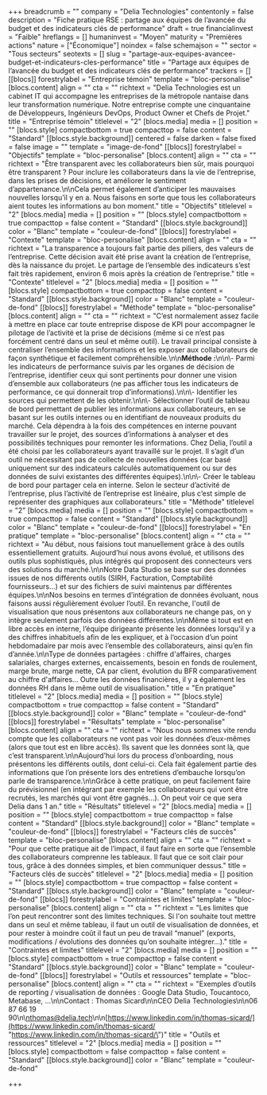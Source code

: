 +++
breadcrumb = ""
company = "Delia Technologies"
contentonly = false
description = "Fiche pratique RSE : partage aux équipes de l’avancée du budget et des indicateurs clés de performance"
draft = true
financialinvest = "Faible"
hreflangs = []
humaninvest = "Moyen"
maturity = "Premières actions"
nature = ["Économique"]
noindex = false
schemajson = ""
sector = "Tous secteurs"
seotexts = []
slug = "partage-aux-equipes-avancee-budget-et-indicateurs-cles-performance"
title = "Partage aux équipes de l’avancée du budget et des indicateurs clés de performance"
trackers = []
[[blocs]]
forestrylabel = "Entreprise témoin"
template = "bloc-personalise"
[blocs.content]
align = ""
cta = ""
richtext = "Delia Technologies est un cabinet IT qui accompagne les entreprises de la métropole nantaise dans leur transformation numérique. Notre entreprise compte une cinquantaine de Développeurs, Ingénieurs DevOps, Product Owner et Chefs de Projet."
title = "Entreprise témoin"
titlelevel = "2"
[blocs.media]
media = []
position = ""
[blocs.style]
compactbottom = true
compacttop = false
content = "Standard"
[[blocs.style.background]]
centered = false
darken = false
fixed = false
image = ""
template = "image-de-fond"
[[blocs]]
forestrylabel = "Objectifs"
template = "bloc-personalise"
[blocs.content]
align = ""
cta = ""
richtext = "Être transparent avec les collaborateurs bien sûr, mais pourquoi être transparent ? Pour inclure les collaborateurs dans la vie de l’entreprise, dans les prises de décisions, et améliorer le sentiment d’appartenance.\n\nCela permet également d’anticiper les mauvaises nouvelles lorsqu’il y en a. Nous faisons en sorte que tous les collaborateurs aient toutes les informations au bon moment."
title = "Objectifs"
titlelevel = "2"
[blocs.media]
media = []
position = ""
[blocs.style]
compactbottom = true
compacttop = false
content = "Standard"
[[blocs.style.background]]
color = "Blanc"
template = "couleur-de-fond"
[[blocs]]
forestrylabel = "Contexte"
template = "bloc-personalise"
[blocs.content]
align = ""
cta = ""
richtext = "La transparence a toujours fait partie des piliers, des valeurs de l’entreprise. Cette décision avait été prise avant la création de l’entreprise, dès la naissance du projet. Le partage de l’ensemble des indicateurs s’est fait très rapidement, environ 6 mois après la création de l’entreprise."
title = "Contexte"
titlelevel = "2"
[blocs.media]
media = []
position = ""
[blocs.style]
compactbottom = true
compacttop = false
content = "Standard"
[[blocs.style.background]]
color = "Blanc"
template = "couleur-de-fond"
[[blocs]]
forestrylabel = "Méthode"
template = "bloc-personalise"
[blocs.content]
align = ""
cta = ""
richtext = "C’est normalement assez facile à mettre en place car toute entreprise dispose de KPI pour accompagner le pilotage de l’activité et la prise de décisions (même si ce n’est pas forcément centré dans un seul et même outil). Le travail principal consiste à centraliser l’ensemble des informations et les exposer aux collaborateurs de façon synthétique et facilement compréhensible.\n\n**Méthode :**\n\n\\- Parmi les indicateurs de performance suivis par les organes de décision de l’entreprise, identifier ceux qui sont pertinents pour donner une vision d’ensemble aux collaborateurs (ne pas afficher tous les indicateurs de performance, ce qui donnerait trop d’informations).\n\n\\- Identifier les sources qui permettent de les obtenir.\n\n\\- Sélectionner l’outil de tableau de bord permettant de publier les informations aux collaborateurs, en se basant sur les outils internes ou en identifiant de nouveaux produits du marché. Cela dépendra à la fois des compétences en interne pouvant travailler sur le projet, des sources d’informations à analyser et des possibilités techniques pour remonter les informations. Chez Delia, l’outil a été choisi par les collaborateurs ayant travaillé sur le projet. Il s’agit d’un outil ne nécessitant pas de collecte de nouvelles données (car basé uniquement sur des indicateurs calculés automatiquement ou sur des données de suivi existantes des différentes équipes).\n\n\\- Créer le tableau de bord pour partager cela en interne. Selon le secteur d’activité de l’entreprise, plus l’activité de l’entreprise est linéaire, plus c’est simple de représenter des graphiques aux collaborateurs."
title = "Méthode"
titlelevel = "2"
[blocs.media]
media = []
position = ""
[blocs.style]
compactbottom = true
compacttop = false
content = "Standard"
[[blocs.style.background]]
color = "Blanc"
template = "couleur-de-fond"
[[blocs]]
forestrylabel = "En pratique"
template = "bloc-personalise"
[blocs.content]
align = ""
cta = ""
richtext = "Au début, nous faisions tout manuellement grâce à des outils essentiellement gratuits. Aujourd’hui nous avons évolué, et utilisons des outils plus sophistiqués, plus intégrés qui proposent des connecteurs vers des solutions du marché.\n\nNotre Data Studio se base sur des données issues de nos différents outils (SIRH, Facturation, Comptabilité fournisseurs…) et sur des fichiers de suivi maintenus par différentes équipes.\n\nNos besoins en termes d’intégration de données évoluant, nous faisons aussi régulièrement évoluer l’outil. En revanche, l'outil de visualisation que nous présentons aux collaborateurs ne change pas, on y intègre seulement parfois des données différentes.\n\nMême si tout est en libre accès en interne, l’équipe dirigeante présente les données lorsqu’il y a des chiffres inhabituels afin de les expliquer, et à l’occasion d’un point hebdomadaire par mois avec l’ensemble des collaborateurs, ainsi qu’en fin d’année.\n\nType de données partagées : chiffre d'affaires, charges salariales, charges externes, encaissements, besoin en fonds de roulement, marge brute, marge nette, CA par client, évolution du BFR comparativement au chiffre d'affaires… Outre les données financières, il y a également les données RH dans le même outil de visualisation."
title = "En pratique"
titlelevel = "2"
[blocs.media]
media = []
position = ""
[blocs.style]
compactbottom = true
compacttop = false
content = "Standard"
[[blocs.style.background]]
color = "Blanc"
template = "couleur-de-fond"
[[blocs]]
forestrylabel = "Résultats"
template = "bloc-personalise"
[blocs.content]
align = ""
cta = ""
richtext = "Nous nous sommes vite rendu compte que les collaborateurs ne vont pas voir les données d’eux-mêmes (alors que tout est en libre accès). Ils savent que les données sont là, que c’est transparent.\n\nAujourd’hui lors du process d’onboarding, nous présentons les différents outils, dont celui-ci. Cela fait également partie des informations que l’on présente lors des entretiens d’embauche lorsqu’on parle de transparence.\n\nGrâce à cette pratique, on peut facilement faire du prévisionnel (en intégrant par exemple les collaborateurs qui vont être recrutés, les marchés qui vont être gagnés…). On peut voir ce que sera Delia dans 1 an."
title = "Résultats"
titlelevel = "2"
[blocs.media]
media = []
position = ""
[blocs.style]
compactbottom = true
compacttop = false
content = "Standard"
[[blocs.style.background]]
color = "Blanc"
template = "couleur-de-fond"
[[blocs]]
forestrylabel = "Facteurs clés de succès"
template = "bloc-personalise"
[blocs.content]
align = ""
cta = ""
richtext = "Pour que cette pratique ait de l’impact, il faut faire en sorte que l’ensemble des collaborateurs comprenne les tableaux. Il faut que ce soit clair pour tous, grâce à des données simples, et bien communiquer dessus."
title = "Facteurs clés de succès"
titlelevel = "2"
[blocs.media]
media = []
position = ""
[blocs.style]
compactbottom = true
compacttop = false
content = "Standard"
[[blocs.style.background]]
color = "Blanc"
template = "couleur-de-fond"
[[blocs]]
forestrylabel = "Contraintes et limites"
template = "bloc-personalise"
[blocs.content]
align = ""
cta = ""
richtext = "Les limites que l’on peut rencontrer sont des limites techniques. Si l'on souhaite tout mettre dans un seul et même tableau, il faut un outil de visualisation de données, et pour rester à moindre coût il faut un peu de travail “manuel” (exports, modifications / évolutions des données qu’on souhaite intégrer…)."
title = "Contraintes et limites"
titlelevel = "2"
[blocs.media]
media = []
position = ""
[blocs.style]
compactbottom = true
compacttop = false
content = "Standard"
[[blocs.style.background]]
color = "Blanc"
template = "couleur-de-fond"
[[blocs]]
forestrylabel = "Outils et ressources"
template = "bloc-personalise"
[blocs.content]
align = ""
cta = ""
richtext = "Exemples d’outils de reporting / visualisation de données : Google Data Studio, Toucantoco, Metabase, …\n\nContact : Thomas Sicard\n\nCEO Delia Technologies\n\n06 87 66 19 90\n\nthomas@delia.tech\n\n[https://www.linkedin.com/in/thomas-sicard/](https://www.linkedin.com/in/thomas-sicard/ \"https://www.linkedin.com/in/thomas-sicard/\")"
title = "Outils et ressources"
titlelevel = "2"
[blocs.media]
media = []
position = ""
[blocs.style]
compactbottom = false
compacttop = false
content = "Standard"
[[blocs.style.background]]
color = "Blanc"
template = "couleur-de-fond"

+++
